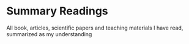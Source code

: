 # Summary Readings
All book, articles, scientific papers and teaching materials I have read, summarized as my understanding
